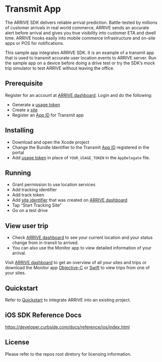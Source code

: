 # Transmit App

The ARRIVE SDK delivers reliable arrival prediction. Battle-tested by millions of customer arrivals in real world commerce, ARRIVE sends an accurate alert before arrival and gives you true visibility into customer ETA and dwell time. ARRIVE hooks easily into mobile commerce infrastructure and on-site apps or POS for notifications.

This sample app integrates ARRIVE SDK. It is an example of a transmit app that is used to transmit accurate user location events to ARRIVE server. Run the sample app on a device before doing a drive test or try the SDK’s mock trip simulator to test ARRIVE without leaving the office.

## Prerequisite
Register for an account at [ARRIVE dashboard](https://dashboard.curbside.com). Login and do the following:
* Generate a [usage token](https://dashboard.curbside.com/account?accessTab=tokens&accountTab=access)
* Create a [site](https://dashboard.curbside.com/account?accountTab=sites)
* Register an [App ID](https://dashboard.curbside.com/account?accessTab=ids&accountTab=access) for Transmit app
 
## Installing
* Download and open the Xcode project
* Change the Bundle Identifier to the Transmit [App ID](https://dashboard.curbside.com/account?accessTab=ids&accountTab=access) registered in the portal
* Add [usage token](https://dashboard.curbside.com/account?accessTab=tokens&accountTab=access) in place of `YOUR_USAGE_TOKEN` in the `AppDelegate` file. 

## Running
* Grant permission to use location services
* Add tracking identifier
* Add track token
* Add [site identifier](https://dashboard.curbside.com/account?accountTab=sites) that was created on [ARRIVE dashboard](https://dashboard.curbside.com)
* Tap “Start Tracking Site”
* Go on a test drive

## View user trip
* Check [ARRIVE dashboard](https://dashboard.curbside.com) to see your current location and your status change from in-transit to arrived.
* You can also use the Monitor app to view detailed information of your arrival.

Visit [ARRIVE dashboard](https://dashboard.curbside.com) to get an overview of all your sites and trips or download the Monitor app [Objective-C](https://github.com/Curbside/ARRIVESDKSampleApps/tree/master/iOS/ObjC/MonitorApp) or [Swift](https://github.com/Curbside/ARRIVESDKSampleApps/tree/master/iOS/Swift/MonitorApp) to view trips from one of your sites.

## Quickstart
Refer to [Quickstart](https://developer.curbside.com/docs/getting-started/quickstart-ios-transmit-app/) to integrate ARRIVE into an existing project.

## iOS SDK Reference Docs
https://developer.curbside.com/docs/reference/ios/index.html

## License
Please refer to the repos root diretory for licensing information.
